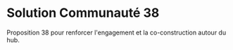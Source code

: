 # Solution Communauté 38

Proposition 38 pour renforcer l'engagement et la co-construction autour du hub.
